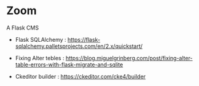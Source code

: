 # Zoom
A Flask CMS

- Flask SQLAlchemy :
    https://flask-sqlalchemy.palletsprojects.com/en/2.x/quickstart/

- Fixing Alter tebles :
    https://blog.miguelgrinberg.com/post/fixing-alter-table-errors-with-flask-migrate-and-sqlite

- Ckeditor builder :
    https://ckeditor.com/cke4/builder
